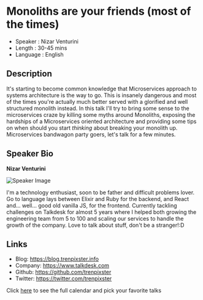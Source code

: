 Monoliths are your friends (most of the times)
========================

* Speaker   : Nizar Venturini
* Length    : 30-45 mins
* Language  : English

Description
-----------

It's starting to become common knowledge that Microservices approach to systems architecture is the way to go. This is insanely dangerous and most of the times you're actually much better served with a glorified and well structured monolith instead. In this talk I'll try to bring some sense to the microservices craze by killing some myths around Monoliths, exposing the hardships of a Microservices oriented architecture and providing some tips on when should you start _thinking_ about breaking your monolith up. Microservices bandwagon party goers, let's talk for a few minutes.

Speaker Bio
-----------

**Nizar Venturini**

![Speaker Image](https://avatars1.githubusercontent.com/u/1025661?v=4&s=460)

I'm a technology enthusiast, soon to be father and difficult problems lover. Go to language lays between Elixir and Ruby for the backend, and React and... well... good old vanilla JS, for the frontend. Currently tackling challenges on Talkdesk for almost 5 years where I helped both growing the engineering team from 5 to 100 and scaling our services to handle the growth of the company. Love to talk about stuff, don't be a stranger!:D

Links
-----

* Blog: https://blog.trenpixster.info
* Company: https://www.talkdesk.com
* Github: https://github.com/trenpixster
* Twitter: https://twitter.com/trenpixster

Click [here][1] to see the full calendar and pick your favorite talks

[1]: https://pixels.camp/schedule/
